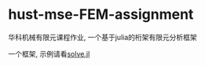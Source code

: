 # hust-mse-FEM-assignment
华科机械有限元课程作业, 一个基于julia的桁架有限元分析框架

一个框架, 示例请看[solve.jl](./solvequestion.jl)
